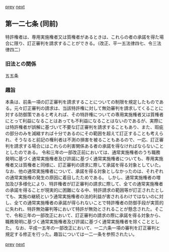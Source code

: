 [prev](/specific/markdowns/特許法/187_Mp-Ch_6-At_126.md)
[next](/specific/markdowns/特許法/189_Mp-Ch_6-At_128.md)
## 第一二七条 (同前)
特許権者は、専用実施権者又は質権者があるときは、これらの者の承諾を得た場合に限り、訂正審判を請求することができる。（改正、平一五法律四七、令三法律四二）

### 旧法との関係
五五条

### 趣旨
本条は、前条一項の訂正審判を請求することについての制限を規定したものである。元々訂正審判の請求は、当該特許権に対して無効審判を請求してくることに対する防御策であると考えれば、その特許権についての専用実施権者又は質権者にとって利益になることはあっても不利益になることはないのであるが、実際には特許権者が誤解に基づいて不要な訂正審判を請求することもあり、また、瑕疵の部分のみを減縮すれば十分であるのにその範囲を超えて訂正することも考えられ、そうなると前記の権利者は不測の損害を被ることもあるので、一応、訂正審判を請求する場合にはこれらの利害関係ある者の承諾を得なければならないこととしたのである。
令和三年の一部改正前においては、通常実施権者のうち職務発明に基づく通常実施権者及び許諾に基づく通常実施権者についても、専用実施権者又は質権者と同様に、訂正審判の請求に際して承諾を得る対象としていた。なお、他の通常実施権者について、承諾を得る対象としなかったのは、それぞれの通常実施権の発生の原因に着目したためである。
しかし、通常実施権者の増加及び多様化により、特許権者が訂正審判の請求に際して、全ての通常実施権者の承諾を得ることが現実的に困難になる中、特許請求の範囲等が訂正されたとしても、実施の継続という通常実施権者の法的利益が害されるわけではないのに対し、全ての通常実施権者の承諾が得られないことで特許権者の防御手段が実質的に失われ、特許無効審判等において特許が無効とされることが懸念された。そこで、令和三年の一部改正において、訂正審判の請求の際に承諾を得る対象から、職務発明に基づく通常実施権者及び許諾に基づく通常実施権者を除くこととした。
なお、平成一五年の一部改正において、一二六条一項の審判を訂正審判と規定する修正を行った。趣旨については一二一条を参照されたい。

[prev](/specific/markdowns/特許法/187_Mp-Ch_6-At_126.md)
[next](/specific/markdowns/特許法/189_Mp-Ch_6-At_128.md)